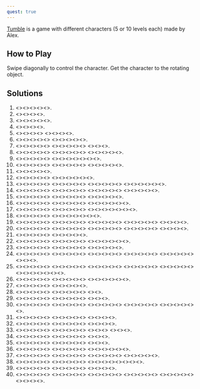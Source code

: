 ```yaml
---
quest: true
---
```

[Tumble](https://play.fancade.com/5CF3ECA67AB60F9D) is a game with different characters (5 or 10 levels each) made by Alex.

## How to Play

Swipe diagonally to control the character. Get the character to the rotating object.

## Solutions

1. <<NW>><<NE>><<NW>><<SW>><<NW>>.
2. <<NE>><<SE>><<SE>><<SW>>.
3. <<SE>><<NE>><<SE>><<SE>><<SW>>.
4. <<SE>><<SW>><<SE>><<NE>>.
5. <<SW>><<SE>><<NE>><<NW>> <<SW>><<NW>><<NW>><<NE>>.
6. <<NE>><<SE>><<SE>><<SE>><<NE>> <<SE>><<SE>><<SW>><<NW>><<SW>>.
7. <<SE>><<NE>><<NW>><<SW>><<SE>> <<SE>><<NE>><<NW>><<SW>><<SE>> <<SE>><<SE>><<SW>>.
8. <<NE>><<NW>><<NE>><<NW>><<SW>> <<SE>><<NE>><<NE>><<SE>><<SE>> <<SW>><<SE>><<NE>><<NW>><<SW>>.
9. <<NW>><<NE>><<SE>><<SW>><<NW>> <<NE>><<SE>><<SW>><<NW>><<NE>><<NE>><<SE>>.
10. <<SE>><<SE>><<SW>><<SE>><<SW>> <<NW>><<NE>><<SE>><<NE>><<NW>> <<SW>><<NW>><<NW>><<SW>><<SW>>.
11. <<SE>><<SE>><<NE>><<NW>><<NE>>.
12. <<SW>><<NW>><<NW>><<NE>><<NW>> <<NW>><<SW>><<SE>><<SW>><<SW>><<SW>>.
13. <<SW>><<SE>><<SW>><<SW>><<SW>> <<SE>><<SW>><<NW>><<NE>><<NE>> <<SE>><<SE>><<NE>><<NW>><<SW>> <<SE>><<NE>><<NW>><<NE>><<SE>><<NE>>.
14. <<SE>><<NE>><<NE>><<SE>><<NE>> <<NE>><<SE>><<SE>><<SW>><<SW>> <<SW>><<NW>><<NE>><<SE>><<NE>> <<NW>><<SW>><<SE>><<SW>><<NW>>.
15. <<SE>><<SE>><<SW>><<SE>><<SW>> <<NW>><<NE>><<NW>><<NW>><<NW>> <<SW>><<SE>><<SW>><<SE>><<SE>>.
16. <<SE>><<SE>><<SW>><<SE>><<NE>> <<NW>><<SW>><<SW>><<SE>><<SW>> <<SW>><<NW>><<NW>><<NW>><<NE>><<NW>>.
17. <<SE>><<SW>><<SW>><<SE>><<SW>> <<SW>><<SE>><<NE>><<NW>><<NE>> <<NW>><<SW>><<SE>><<SE>><<NE>><<NE>><<SE>>.
18. <<SW>><<SE>><<SW>><<SE>><<SE>> <<NE>><<NW>><<NE>><<SE>><<SE>><<SW>><<SW>>.
19. <<NE>><<NW>><<SW>><<SE>><<NE>> <<NE>><<NW>><<NE>><<NE>><<SE>> <<SE>><<SW>><<SE>><<SW>><<SW>> <<SE>><<SE>><<NE>><<SE>><<NE>> <<SE>><<SW>><<NW>><<SW>>.
20. <<SW>><<NW>><<NE>><<SE>><<SW>> <<SW>><<NW>><<NE>><<SE>><<SW>> <<SW>><<SW>><<SE>><<SE>><<SE>> <<NE>><<NE>><<NW>><<SW>><<SE>> <<NE>><<NE>><<NE>><<SE>>.
21. <<NE>><<SE>><<SE>><<SW>><<NW>> <<NE>><<NW>><<NE>><<NE>><<SE>>.
22. <<SE>><<SE>><<NE>><<SE>><<SW>> <<NW>><<NE>><<NE>><<SE>><<SW>> <<NW>><<SW>><<SW>><<SW>><<NW>><<NW>>.
23. <<SE>><<SE>><<NE>><<NW>><<SW>> <<SE>><<SE>><<NE>><<NE>><<NW>> <<NE>><<NW>><<NE>><<NW>><<NW>>.
24. <<SW>><<NW>><<NW>><<SW>><<SW>> <<SE>><<SE>><<SW>><<NW>><<NE>> <<SE>><<SE>><<SE>><<SE>><<NE>> <<NW>><<SW>><<NW>><<SW>><<SE>> <<SE>><<NE>><<NE>><<NE>><<NE>> <<NW>><<NW>><<SW>>.
25. <<SW>><<SW>><<SE>><<SE>><<NE>> <<NW>><<SW>><<SE>><<NE>><<NW>> <<NE>><<NE>><<SE>><<SE>><<SW>> <<SE>><<SE>><<SW>><<SW>><<SW>> <<SE>><<SE>><<NE>><<NW>><<SW>> <<SE>><<NE>><<NW>><<NE>><<NE>><<SE>><<NE>>.
26. <<NE>><<SE>><<NE>><<NE>><<SE>> <<SE>><<SE>><<SW>><<SW>><<SW>> <<NW>><<SW>><<SE>><<NE>><<NE>><<NW>>.
27. <<NE>><<SE>><<SE>><<SW>><<NW>> <<NE>><<SE>><<SW>><<SW>><<NW>>.
28. <<NW>><<SW>><<SE>><<NE>><<SE>> <<SW>><<NW>><<NE>><<NW>><<SW>> <<SW>><<SE>>.
29. <<SE>><<NE>><<SE>><<NE>><<SE>> <<SW>><<NW>><<NE>><<NE>><<SE>> <<NE>><<SE>><<NE>>.
30. <<SE>><<SE>><<SW>><<SW>><<SW>> <<NW>><<NW>><<NE>><<NW>><<SW>> <<NW>><<SW>><<SE>><<NE>><<SE>> <<SE>><<SW>><<SE>><<NE>><<NW>> <<NW>><<NW>><<NE>><<NW>><<NE>><<NE>>.
31. <<SW>><<SW>><<NW>><<SW>><<SW>> <<SE>><<NE>><<NW>><<SW>><<SE>> <<SE>><<NE>><<NE>><<NE>>.
32. <<SE>><<SE>><<NE>><<NW>><<SW>> <<NW>><<NE>><<SE>><<NE>><<NE>> <<SE>><<SE>><<SW>><<SW>>.
33. <<NE>><<NE>><<SE>><<NE>><<NE>> <<SE>><<SE>><<SW>><<SW>><<SE>> <<NE>><<NW>><<SW>> <<SW>><<SW>><<NW>>.
34. <<NW>><<NE>><<NE>><<NE>><<NE>> <<NW>><<SW>><<SE>><<NE>><<NW>> <<NW>><<SW>><<SW>>.
35. <<SW>><<SE>><<SE>><<NE>><<SE>> <<SE>><<SW>><<NW>><<NE>><<NE>> <<NE>><<NW>><<NW>>.
36. <<NW>><<SW>><<SE>><<NE>><<NW>> <<SW>><<NW>><<NW>><<SW>><<SW>> <<SE>><<SE>><<SE>><<SE>><<NE>><<NE>>.
37. <<SW>><<SW>><<SW>><<NW>><<SW>> <<SE>><<SW>><<NW>><<NE>><<SE>> <<SW>><<NW>><<NW>><<NW>><<NW>> <<NE>><<NE>><<SE>><<SE>><<NE>>.
38. <<SE>><<SE>><<SW>><<NW>><<NE>> <<NE>><<NE>><<NE>><<NW>><<NW>> <<SW>><<SE>><<NE>><<NE>><<SE>><<SE>><<SE>><<SW>>.
39. <<SW>><<SE>><<SW>><<SE>><<NE>> <<NE>><<NW>><<SW>><<SE>><<NE>> <<SE>><<SE>><<SW>><<SW>>.
40. <<NE>><<NE>><<SE>><<SW>><<SE>> <<SW>><<NW>><<NE>><<NW>><<NW>> <<NE>><<NW>><<SW>><<SE>><<NE>> <<NW>><<SW>><<SW>><<SW>><<SW>> <<SW>><<SW>><<SE>><<NE>><<SE>> <<SW>><<NW>><<NE>><<NE>>.

